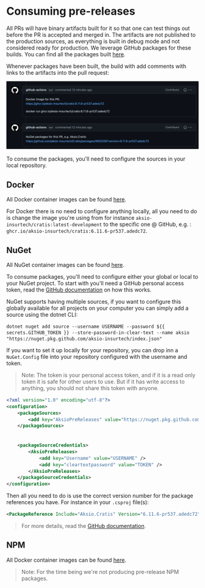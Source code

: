 # Consuming pre-releases

All PRs will have binary artifacts built for it so that one can test things out before the PR is accepted and merged in.
The artifacts are not published to the production sources, as everything is built in debug mode and not considered ready
for production. We leverage GitHub packages for these builds. You can find all the packages built [here](https://github.com/orgs/aksio-insurtech/packages?repo_name=Cratis).

Whenever packages have been built, the build with add comments with links to the artifacts into the pull request:

![](./images/github-comments-pr.png)

To consume the packages, you'll need to configure the sources in your local repository.

## Docker

All Docker container images can be found [here](https://github.com/orgs/aksio-insurtech/packages?ecosystem=container).

For Docker there is no need to configure anything locally, all you need to do is change the image you're using
from for instance `aksio-insurtech/cratis:latest-development` to the specific one @ GitHub, e.g. : `ghcr.io/aksio-insurtech/cratis:6.11.6-pr537.adedc72`.

## NuGet

All NuGet container images can be found [here](https://github.com/orgs/aksio-insurtech/packages?ecosystem=nuget).

To consume packages, you'll need to configure either your global or local to your NuGet project. To start with you'll need a GitHub personal access token,
read the [GitHub documentation](https://docs.github.com/en/authentication/keeping-your-account-and-data-secure/creating-a-personal-access-token) on how this works.

NuGet supports having multiple sources, if you want to configure this globally available for all projects on your computer you can simply add a source using the dotnet CLI:

```shell
dotnet nuget add source --username USERNAME --password ${{ secrets.GITHUB_TOKEN }} --store-password-in-clear-text --name aksio "https://nuget.pkg.github.com/aksio-insurtech/index.json"
```

If you want to set it up locally for your repository, you can drop inn a `NuGet.Config` file into your repository configured with the username and token.

> Note: The token is your personal access token, and if it is a read only token it is safe for other users to use. But if it has write access to anything, you should
> not share this token with anyone.

```xml
<?xml version="1.0" encoding="utf-8"?>
<configuration>
    <packageSources>
        <add key="AksioPreReleases" value="https://nuget.pkg.github.com/aksio-insurtech/index.json" />
    </packageSources>


    <packageSourceCredentials>
        <AksioPreReleases>
            <add key="Username" value="USERNAME" />
            <add key="cleartextpassword" value="TOKEN" />
        </AksioPreReleases>
    </packageSourceCredentials>
</configuration>
```

Then all you need to do is use the correct version number for the package references you have.
For instance in your `.csproj` file(s):

```xml
<PackageReference Include="Aksio.Cratis" Version="6.11.6-pr537.adedc72"/>
```

> For more details, read the [GitHub documentation](https://docs.github.com/en/packages/working-with-a-github-packages-registry/working-with-the-nuget-registry#authenticating-to-github-packages).

## NPM

All Docker container images can be found [here](https://github.com/orgs/aksio-insurtech/packages?ecosystem=npm).

> Note: For the time being we're not producing pre-release NPM packages.
